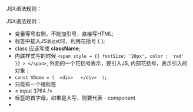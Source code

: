 JSX语法规则：






JSX语法规则：
* 变量等号右侧，不能加引号，直接写HTML;
* 标签中插入JS``表达式``时，利用花括号 { };
* class 应该写成 **className**;
* 内联样式写的时候 ``<span style = {{ fontSize: '20px', color : 'red' }} > </span>``, 外面的一个花括号表示，要引入JS, 内部花括号，表示引入的对象；
* ``const VDome = (  <div>   </div>  );``
* 只能有一个根标签
* < input  3764 />
* 标签的首字母，如果是大写，则要代表 - component
* 

